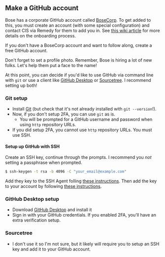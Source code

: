 ## Make a GitHub account
Bose has a corporate GitHub account called [BoseCorp](https://github.com/BoseCorp). To get added to this, you must create an account (with some special configuration) and contact CIS via Remedy for them to add you in. See [this wiki article](https://wiki.bose.com/display/cloud/GitHub+Notes) for more details on the onboarding process.

If you don't have a BoseCorp account and want to follow along, create a free GitHub account.

Don't forget to set a profile photo. Remember, Bose is hiring a lot of new folks. Let's help them put a face to the name!

At this point, you can decide if you'd like to use GitHub via command line with `git` or use a client like [GitHub Desktop](https://desktop.github.com/) or [Sourcetree](https://www.sourcetreeapp.com/). I recommend setting up both!

### Git setup
- Install [Git](https://git-scm.com/downloads) (but check that it's not already installed with `git --version`!). 
- Now, if you don't setup 2FA, you can use `git` as is. 
  - You will be prompted for a GitHub username and password when using `http` repository URLs.
- If you did setup 2FA, you cannot use `http` repository URLs. You must use SSH.

#### Setup up GitHub with SSH
Create an SSH key, continue through the prompts. I recommend you _not_ setting a passphrase when prompted.
```bash
$ ssh-keygen -t rsa -b 4096 -C "your_email@example.com"
```
Add they key to the SSH Agent folling [these instructions](https://help.github.com/articles/generating-a-new-ssh-key-and-adding-it-to-the-ssh-agent/#adding-your-ssh-key-to-the-ssh-agent).
Then add the key to your account by following [these instructions](https://help.github.com/articles/adding-a-new-ssh-key-to-your-github-account/).

### GitHub Desktop setup
- Download [GitHub Desktop](https://desktop.github.com/) and install it
- Sign in with your GitHub credentials. If you enabled 2FA, you'll have an extra verification setup.

### Sourcetree
- I don't use it so I'm not sure, but it likely will require you to setup an SSH key and add it to your GitHub account.
